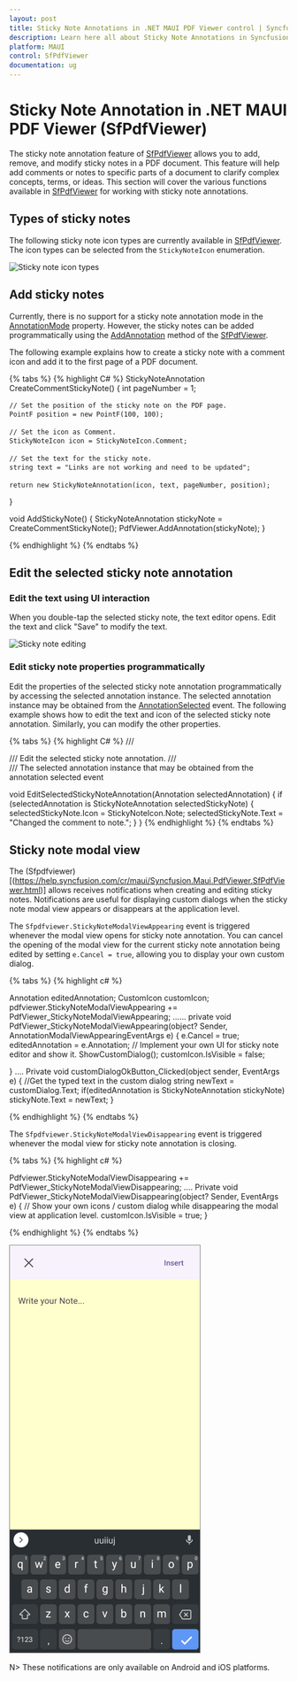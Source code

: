 ```yaml
---
layout: post
title: Sticky Note Annotations in .NET MAUI PDF Viewer control | Syncfusion
description: Learn here all about Sticky Note Annotations in Syncfusion .NET MAUI PDF Viewer (SfPdfViewer) control and its functionalities.
platform: MAUI
control: SfPdfViewer
documentation: ug
---
```


# Sticky Note Annotation in .NET MAUI PDF Viewer (SfPdfViewer)

The sticky note annotation feature of [SfPdfViewer](https://help.syncfusion.com/cr/maui/Syncfusion.Maui.PdfViewer.SfPdfViewer.html) allows you to add, remove, and modify sticky notes in a PDF document. This feature will help add comments or notes to specific parts of a document to clarify complex concepts, terms, or ideas. This section will cover the various functions available in [SfPdfViewer](https://help.syncfusion.com/cr/maui/Syncfusion.Maui.PdfViewer.SfPdfViewer.html) for working with sticky note annotations.

## Types of sticky notes

The following sticky note icon types are currently available in [SfPdfViewer](https://help.syncfusion.com/cr/maui/Syncfusion.Maui.PdfViewer.SfPdfViewer.html). The icon types can be selected from the `StickyNoteIcon` enumeration.

![Sticky note icon types](Images/Annotations/sticky-note-icon-types.png)

## Add sticky notes

Currently, there is no support for a sticky note annotation mode in the [AnnotationMode](https://help.syncfusion.com/cr/maui/Syncfusion.Maui.PdfViewer.SfPdfViewer.html#Syncfusion_Maui_PdfViewer_SfPdfViewer_AnnotationMode) property.  However, the sticky notes can be added programmatically using the [AddAnnotation](https://help.syncfusion.com/cr/maui/Syncfusion.Maui.PdfViewer.SfPdfViewer.html#Syncfusion_Maui_PdfViewer_SfPdfViewer_AddAnnotation_Syncfusion_Maui_PdfViewer_Annotation_) method of the [SfPdfViewer](https://help.syncfusion.com/cr/maui/Syncfusion.Maui.PdfViewer.SfPdfViewer.html).

The following example explains how to create a sticky note with a comment icon and add it to the first page of a PDF document.

{% tabs %}
{% highlight C# %}
StickyNoteAnnotation CreateCommentStickyNote()
{
    int pageNumber = 1;
        
    // Set the position of the sticky note on the PDF page. 
    PointF position = new PointF(100, 100);

    // Set the icon as Comment.
    StickyNoteIcon icon = StickyNoteIcon.Comment;

    // Set the text for the sticky note.
    string text = "Links are not working and need to be updated";
        
    return new StickyNoteAnnotation(icon, text, pageNumber, position);
}

void AddStickyNote()
{
    StickyNoteAnnotation stickyNote = CreateCommentStickyNote();
    PdfViewer.AddAnnotation(stickyNote);
}

{% endhighlight %}
{% endtabs %}

## Edit the selected sticky note annotation

### Edit the text using UI interaction

When you double-tap the selected sticky note, the text editor opens. Edit the text and click &#34;Save&#34; to modify the text.

![Sticky note editing](Images/Annotations/sticky-notes-edit.gif)

### Edit sticky note properties programmatically

Edit the properties of the selected sticky note annotation programmatically by accessing the selected annotation instance. The selected annotation instance may be obtained from the [AnnotationSelected](https://help.syncfusion.com/cr/maui/Syncfusion.Maui.PdfViewer.SfPdfViewer.html#Syncfusion_Maui_PdfViewer_SfPdfViewer_AnnotationSelected) event. The following example shows how to edit the text and icon of the selected sticky note annotation. Similarly, you can modify the other properties.

{% tabs %}
{% highlight C# %}
/// <summary> 
/// Edit the selected sticky note annotation. 
/// </summary> 
/// <param name="selectedAnnotation">The selected annotation instance that may be obtained from the annotation selected event</param>    

void EditSelectedStickyNoteAnnotation(Annotation selectedAnnotation)
{
    if (selectedAnnotation is StickyNoteAnnotation selectedStickyNote)
    {
        selectedStickyNote.Icon = StickyNoteIcon.Note;
        selectedStickyNote.Text = "Changed the comment to note.";
    }
}
{% endhighlight %}
{% endtabs %}

## Sticky note modal view

The (Sfpdfviewer)[(https://help.syncfusion.com/cr/maui/Syncfusion.Maui.PdfViewer.SfPdfViewer.html)] allows receives notifications when creating and editing sticky notes. Notifications are useful for displaying custom dialogs when the sticky note modal view appears or disappears at the application level.

The `Sfpdfviewer.StickyNoteModalViewAppearing` event is triggered whenever the modal view opens for sticky note annotation. You can cancel the opening of the modal view for the current sticky note annotation being edited by setting `e.Cancel = true`, allowing you to display your own custom dialog.

{% tabs %}
{% highlight c# %}

Annotation editedAnnotation;
CustomIcon customIcon;
pdfviewer.StickyNoteModalViewAppearing += PdfViewer_StickyNoteModalViewAppearing;
……
private void PdfViewer_StickyNoteModalViewAppearing(object? Sender, AnnotationModalViewAppearingEventArgs e)
 {
    e.Cancel = true;
    editedAnnotation = e.Annotation;
    // Implement your own UI for sticky note editor and show it.
    ShowCustomDialog();
    customIcon.IsVisible = false;

}
….
Private void customDialogOkButton_Clicked(object sender, EventArgs e)
{
   //Get the typed text in the custom dialog 
   string newText = customDialog.Text; 
   if(editedAnnotation is StickyNoteAnnotation stickyNote)
   stickyNote.Text = newText;
}

{% endhighlight %} 
{% endtabs %}

The `Sfpdfviewer.StickyNoteModalViewDisappearing` event is triggered whenever the modal view for sticky note annotation is closing.

{% tabs %}
{% highlight c# %}

Pdfviewer.StickyNoteModalViewDisappearing += PdfViewer_StickyNoteModalViewDisappearing;
….
Private void PdfViewer_StickyNoteModalViewDisappearing(object? Sender, EventArgs e)
{
     // Show your own icons / custom dialog while disappearing the modal view at application level. 
      customIcon.IsVisible = true;
}

{% endhighlight %} 
{% endtabs %}

![Sticky note modal view](Images/Annotations/sticky-note-modal-view.png)

N> These notifications are only available on Android and iOS platforms. 
